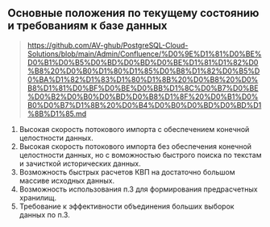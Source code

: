 ## Основные положения по текущему состоянию и требованиям к базе данных
> https://github.com/AV-ghub/PostgreSQL-Cloud-Solutions/blob/main/Admin/Confluence/%D0%9E%D1%81%D0%BE%D0%B1%D0%B5%D0%BD%D0%BD%D0%BE%D1%81%D1%82%D0%B8%20%D0%B0%D1%80%D1%85%D0%B8%D1%82%D0%B5%D0%BA%D1%82%D1%83%D1%80%D1%8B%20%D0%B8%20%D0%B8%D1%81%D0%BF%D0%BE%D0%BB%D1%8C%D0%B7%D0%BE%D0%B2%D0%B0%D0%BD%D0%B8%D1%8F%20%D0%B1%D0%B0%D0%B7%D1%8B%20%D0%B4%D0%B0%D0%BD%D0%BD%D1%8B%D1%85.md

1. Высокая скорость потокового импорта с обеспечением конечной целостности данных.
2. Высокая скорость потокового импорта без обеспечения конечной целостности данных, но с воможностью быстрого поиска по текстам и зачисткой исторических данных.
3. Возможность быстрых расчетов КВП на достаточно большом массиве исходных данных.
4. Возможность использования п.3 для формирования предрасчетных хранилищ.
5. Требование к эффективности объединения больших выборок данных по п.3.
